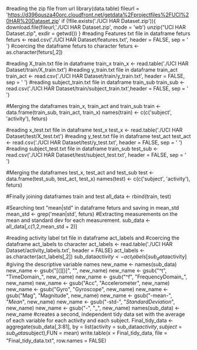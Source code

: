 #reading the zip file from url
library(data.table)
fileurl = 'https://d396qusza40orc.cloudfront.net/getdata%2Fprojectfiles%2FUCI%20HAR%20Dataset.zip'
if (!file.exists('./UCI HAR Dataset.zip')){
  download.file(fileurl,'./UCI HAR Dataset.zip', mode = 'wb')
  unzip("UCI HAR Dataset.zip", exdir = getwd())
}
#reading Features txt file in dataframe feturs
feturs <- read.csv('./UCI HAR Dataset/features.txt', header = FALSE, sep = ' ')
#coercing the dataframe feturs to character 
feturs <- as.character(feturs[,2])

#reading X_train.txt file in dataframe train_x
train_x <- read.table('./UCI HAR Dataset/train/X_train.txt')
#reading y_train.txt file in dataframe train_act
train_act <- read.csv('./UCI HAR Dataset/train/y_train.txt', header = FALSE, sep = ' ')
#reading subject_train.txt file in dataframe train_sub
train_sub <- read.csv('./UCI HAR Dataset/train/subject_train.txt',header = FALSE, sep = ' ')

#Merging the dataframes train_x, train_act and train_sub
train <-  data.frame(train_sub, train_act, train_x)
names(train) <- c(c('subject', 'activity'), feturs)

#reading x_test.txt file in dataframe test_x
test_x <- read.table('./UCI HAR Dataset/test/X_test.txt')
#reading y_test.txt file in dataframe test_act
test_act <- read.csv('./UCI HAR Dataset/test/y_test.txt', header = FALSE, sep = ' ')
#reading subject_test.txt file in dataframe train_sub
test_sub <- read.csv('./UCI HAR Dataset/test/subject_test.txt', header = FALSE, sep = ' ')

#Merging the dataframes test_x, test_act and test_sub
test <-  data.frame(test_sub, test_act, test_x)
names(test) <- c(c('subject', 'activity'), feturs)

#Finally joining dataframes train and test
all_data <- rbind(train, test)

#Searching text "mean|std" in dataframe feturs and saving in mean_std 
mean_std <- grep('mean|std', feturs)
#Extracting measurements on the mean and standard dev for each measurement.
sub_data <- all_data[,c(1,2,mean_std + 2)]


#reading activity label txt file in dataframe act_labels and 
#coercing the dataframe act_labels to character
act_labels <- read.table('./UCI HAR Dataset/activity_labels.txt', header = FALSE)
act_labels <- as.character(act_labels[,2])
sub_data$activity <- act_labels[sub_data$activity]
#giving the descriptive variable names
new_name <- names(sub_data)
new_name <- gsub("[(][)]", "", new_name)
new_name <- gsub("^t", "TimeDomain_", new_name)
new_name <- gsub("^f", "FrequencyDomain_", new_name)
new_name <- gsub("Acc", "Accelerometer", new_name)
new_name <- gsub("Gyro", "Gyroscope", new_name)
new_name <- gsub("Mag", "Magnitude", new_name)
new_name <- gsub("-mean-", "_Mean_", new_name)
new_name <- gsub("-std-", "_StandardDeviation_", new_name)
new_name <- gsub("-", "_", new_name)
names(sub_data) <- new_name
#creates a second, independent tidy data set with the average of each variable for each activity and each subject.
Final_tidy_data <- aggregate(sub_data[,3:81], by = list(activity = sub_data$activity, subject = sub_data$subject),FUN = mean)
write.table(x = Final_tidy_data, file = "Final_tidy_data.txt", row.names = FALSE)